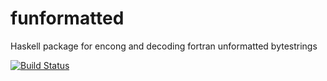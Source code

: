 funformatted
============

Haskell package for encong and decoding fortran unformatted bytestrings

[![Build Status](https://travis-ci.org/albertov/funformatted.svg?branch=master)](https://travis-ci.org/albertov/funformatted)
